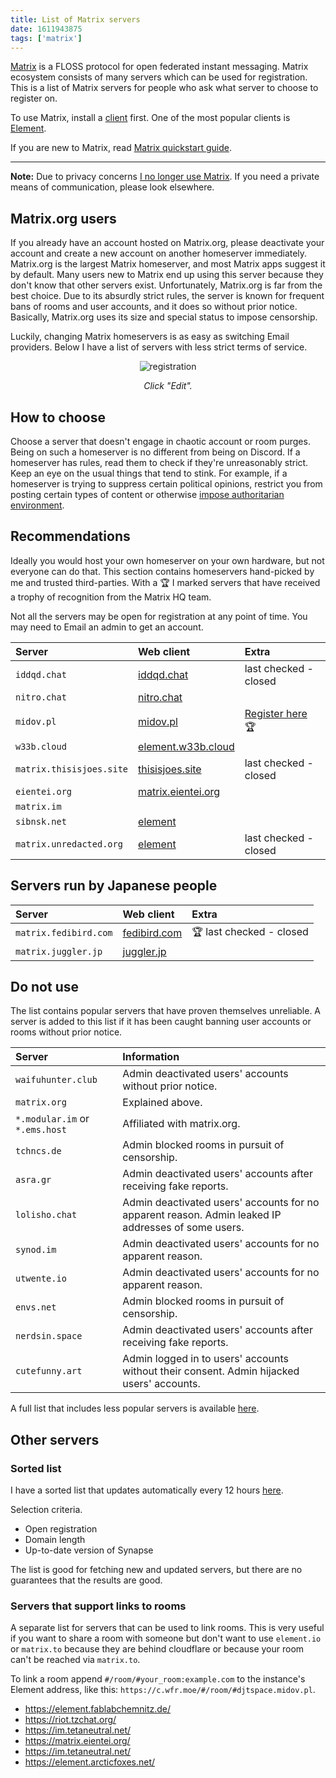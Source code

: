 ```yaml
---
title: List of Matrix servers
date: 1611943875
tags: ['matrix']
---
```


[Matrix](https://wiki.archlinux.org/index.php/Matrix)
is a FLOSS protocol for open federated instant messaging.
Matrix ecosystem consists of many servers which can be used for registration.
This is a list of Matrix servers for people
who ask what server to choose to register on.

To use Matrix, install a
[client](https://wiki.archlinux.org/index.php/List_of_applications#Matrix_clients)
first.
One of the most popular clients is
[Element](https://archlinux.org/packages/?name=element-desktop).

If you are new to Matrix, read
[Matrix quickstart guide](matrix-quickstart-guide.html).

****

**Note:**
Due to privacy concerns [I no longer use Matrix](i-stopped-using-matrix.html).
If you need a private means of communication, please look elsewhere.

## Matrix.org users

If you already have an account hosted on Matrix.org,
please deactivate your account
and create a new account on another homeserver immediately.
Matrix.org is the largest Matrix homeserver, and most Matrix apps suggest it by default.
Many users new to Matrix end up using this server because they don't know that other servers exist.
Unfortunately, Matrix.org is far from the best choice.
Due to its absurdly strict rules,
the server is known for frequent bans of rooms and user accounts,
and it does so without prior notice.
Basically, Matrix.org uses its size and special status to impose censorship.

Luckily, changing Matrix homeservers is as easy as switching Email providers.
Below I have a list of servers with less strict terms of service.

<p align="center"><img class="shadow" alt="registration" src="img/element_registration.webp"></p>
<p align="center"><i>Click "Edit".</i></p>

## How to choose

Choose a server that doesn't engage in chaotic account or room purges.
Being on such a homeserver is no different from being on Discord.
If a homeserver has rules, read them to check if they're unreasonably strict.
Keep an eye on the usual things that tend to stink.
For example, if a homeserver is trying to suppress certain political opinions,
restrict you from posting certain types of content
or otherwise [impose authoritarian environment](https://glowers.club/wiki/doku.php?id=jannies).

## Recommendations

Ideally you would host your own homeserver on your own hardware, but not everyone can do that.
This section contains homeservers hand-picked by me and trusted third-parties.
With a 🏆 I marked servers that have received a <span title="ACL ban">trophy of recognition</span> from the Matrix HQ team.

Not all the servers may be open for registration at any point of time.
You may need to Email an admin to get an account.

| Server                   | Web client                                                    | Extra                                                |
| :---                     | :---                                                          | :---                                                 |
| `iddqd.chat`             | [iddqd.chat](https://iddqd.chat/)                             | last checked - closed                                |
| `nitro.chat`             | [nitro.chat](https://app.nitro.chat/)                         |                                                      |
| `midov.pl`               | [midov.pl](https://element.midov.pl/element/)                 | [Register here](https://midov.pl/registerform.sh) 🏆 |
| `w33b.cloud`             | [element.w33b.cloud](https://element.w33b.cloud/)             |                                                      |
| `matrix.thisisjoes.site` | [thisisjoes.site](https://element.thisisjoes.site/)           | last checked - closed                                |
| `eientei.org`            | [matrix.eientei.org](https://matrix.eientei.org/)             |                                                      |
| `matrix.im`              |                                                               |                                                      |
| `sibnsk.net`             | [element](https://element.sibnsk.net)                         |                                                      |
| `matrix.unredacted.org`  | [element](https://element.unredacted.org)                     | last checked - closed                                |

## Servers run by Japanese people

| Server                | Web client                                       | Extra                    |
| :---                  | :---                                             | :---                     |
| `matrix.fedibird.com` | [fedibird.com](https://element.fedibird.com/)    | 🏆 last checked - closed |
| `matrix.juggler.jp`   | [juggler.jp](https://matrix-element.juggler.jp/) |                          |

## Do not use

The list contains popular servers that have proven themselves unreliable.
A server is added to this list if it has been caught banning user accounts
or rooms without prior notice.

| Server                         | Information                                                                                        |
| :---                           | :---                                                                                               |
| `waifuhunter.club`             | Admin deactivated users' accounts without prior notice.                                            |
| `matrix.org`                   | Explained above.                                                                                   |
| `*.modular.im` or `*.ems.host` | Affiliated with matrix.org.                                                                        |
| `tchncs.de`                    | Admin blocked rooms in pursuit of censorship.                                                      |
| `asra.gr`                      | Admin deactivated users' accounts after receiving fake reports.                                    |
| `lolisho.chat`                 | Admin deactivated users' accounts for no apparent reason. Admin leaked IP addresses of some users. |
| `synod.im`                     | Admin deactivated users' accounts for no apparent reason.                                          |
| `utwente.io`                   | Admin deactivated users' accounts for no apparent reason.                                          |
| `envs.net`                     | Admin blocked rooms in pursuit of censorship.                                                      |
| `nerdsin.space`                | Admin deactivated users' accounts after receiving fake reports.                                    |
| `cutefunny.art`                | Admin logged in to users' accounts without their consent. Admin hijacked users' accounts.          |

A full list that includes less popular servers is available
[here](https://tatsumoto-ren.github.io/matrix/#blocklist).

## Other servers

### Sorted list

I have a sorted list that updates automatically every 12 hours
[here](https://tatsumoto-ren.github.io/matrix/).

Selection criteria.

* Open registration
* Domain length
* Up-to-date version of Synapse

The list is good for fetching new and updated servers,
but there are no guarantees that the results are good.

### Servers that support links to rooms

A separate list for servers that can be used to link rooms.
This is very useful if you want to share a room with someone
but don't want to use `element.io` or `matrix.to` because they are behind cloudflare
or because your room can't be reached via `matrix.to`.

To link a room append `#/room/#your_room:example.com`
to the instance's Element address,
like this: `https://c.wfr.moe/#/room/#djtspace.midov.pl`.

* https://element.fablabchemnitz.de/
* https://riot.tzchat.org/
* https://im.tetaneutral.net/
* https://matrix.eientei.org/
* https://im.tetaneutral.net/
* https://element.arcticfoxes.net/
